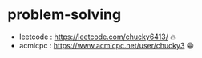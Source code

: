 ﻿# problem-solving
- leetcode : https://leetcode.com/chucky6413/ 🔥
- acmicpc : https://www.acmicpc.net/user/chucky3 😁
